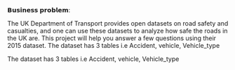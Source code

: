 
𝗕𝘂𝘀𝗶𝗻𝗲𝘀𝘀 𝗽𝗿𝗼𝗯𝗹𝗲𝗺: 

The UK Department of Transport provides open datasets on road safety and casualties, and one can use these datasets to analyze how safe the roads in the UK are. This project will help you answer a few questions using their 2015 dataset. The dataset has 3 tables i.e Accident, vehicle, Vehicle_type

The dataset has 3 tables i.e Accident, vehicle, Vehicle_type
